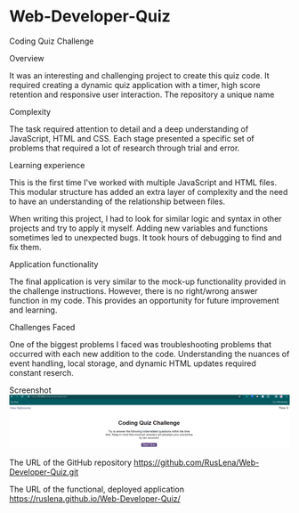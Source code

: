 # Web-Developer-Quiz
Coding Quiz Challenge

Overview

It was an interesting and challenging project to create this quiz code. It required creating a dynamic quiz application with a timer, high score retention and responsive user interaction. The repository a unique name

Complexity

The task required attention to detail and a deep understanding of JavaScript, HTML and CSS. Each stage presented a specific set of problems that required a lot of research through trial and error.

Learning experience

This is the first time I've worked with multiple JavaScript and HTML files. This modular structure has added an extra layer of complexity and the need to have an understanding of the relationship between files.

When writing this project, I had to look for similar logic and syntax in other projects and try to apply it myself. Adding new variables and functions sometimes led to unexpected bugs. It took hours of debugging to find and fix them.

Application functionality

The final application is very similar to the mock-up functionality provided in the challenge instructions. However, there is no right/wrong answer function in my code. This provides an opportunity for future improvement and learning.

Challenges Faced

One of the biggest problems I faced was troubleshooting problems that occurred with each new addition to the code. Understanding the nuances of event handling, local storage, and dynamic HTML updates required constant reserch.

Screenshot 
![Alt text](assets/Quiz.PNG)

The URL of the GitHub repository
https://github.com/RusLena/Web-Developer-Quiz.git

The URL of the functional, deployed application
https://ruslena.github.io/Web-Developer-Quiz/
